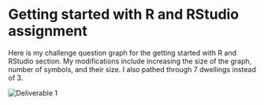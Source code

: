 # Getting started with R and RStudio assignment

Here is my challenge question graph for the getting started with R and RStudio section. My modifications include increasing the
size of the graph, number of symbols, and their size. I also pathed through 7 dwellings instead of 3.


![Deliverable 1](https://user-images.githubusercontent.com/67921793/90993363-9bc35380-e582-11ea-9f19-c4e3e9844190.png)
